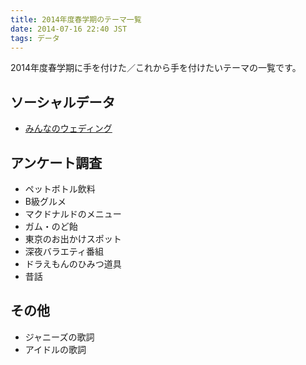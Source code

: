 ```yaml
---
title: 2014年度春学期のテーマ一覧
date: 2014-07-16 22:40 JST
tags: データ
---
```


2014年度春学期に手を付けた／これから手を付けたいテーマの一覧です。

## ソーシャルデータ
- [みんなのウェディング](http://www.mwed.jp/)



## アンケート調査
- ペットボトル飲料
- B級グルメ
- マクドナルドのメニュー
- ガム・のど飴
- 東京のお出かけスポット
- 深夜バラエティ番組
- ドラえもんのひみつ道具
- 昔話


## その他
- ジャニーズの歌詞
- アイドルの歌詞

